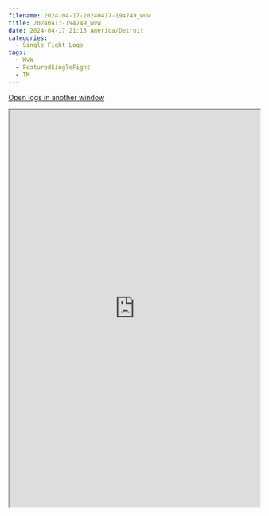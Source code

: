 ```yaml
---
filename: 2024-04-17-20240417-194749_wvw
title: 20240417-194749_wvw
date: 2024-04-17 21:13 America/Detroit
categories:
  - Single Fight Logs
tags:
  - WvW
  - FeaturedSingleFight
  - TM
---
```

<a href="https://wvw.report/j2lY-20240417-194749_wvw" target="_blank">Open logs in another window</a>


<iframe src="https://wvw.report/j2lY-20240417-194749_wvw" width="100%" height="800" style="display:block; margin: 0 auto;"> </iframe>